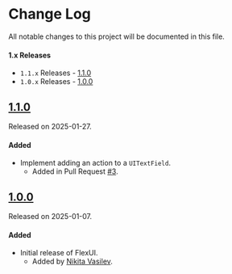 # Change Log
All notable changes to this project will be documented in this file.

#### 1.x Releases
- `1.1.x` Releases - [1.1.0](#110)
- `1.0.x` Releases - [1.0.0](#100)

## [1.1.0](https://github.com/space-code/flare/releases/tag/1.1.0)
Released on 2025-01-27.

#### Added
- Implement adding an action to a `UITextField`.
  - Added in Pull Request [#3](https://github.com/space-code/flex-ui/pull/3).

## [1.0.0](https://github.com/space-code/flex-ui/releases/tag/1.0.0)
Released on 2025-01-07.

#### Added
- Initial release of FlexUI.
  - Added by [Nikita Vasilev](https://github.com/ns-vasilev).
